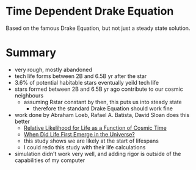 # Time Dependent Drake Equation
Based on the famous Drake Equation, but not just a steady state solution.
 
# Summary
* very rough, mostly abandoned
* tech life forms between 2B and 6.5B yr after the star
* 3.6% of potential habitable stars eventually yeild tech life
* stars formed between 2B and 6.5B yr ago contribute to our cosmic neighbours
	* assuming Rstar constant by then, this puts us into steady state
		* therefore the standard Drake Equation should work fine
* work done by Abraham Loeb, Rafael A. Batista, David Sloan does this better
	* [Relative Likelihood for Life as a Function of Cosmic Time](https://arxiv.org/pdf/1606.08448.pdf)
	* [When Did Life First Emerge in the Universe?](https://www.scientificamerican.com/article/when-did-life-first-emerge-in-the-universe/)
	* this study shows we are likely at the start of lifespans
	* I could redo this study with their life calculations
* simulation didn't work very well, and adding rigor is outside of the capabilities of my computer
